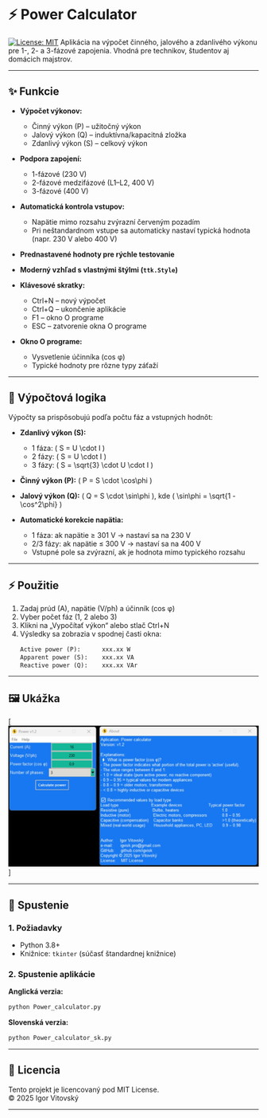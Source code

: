 # ⚡ Power Calculator

[![License: MIT](https://img.shields.io/badge/License-MIT-blue.svg)](LICENSE) 
Aplikácia na výpočet činného, jalového a zdanlivého výkonu pre 1-, 2- a 3-fázové zapojenia. Vhodná pre technikov, študentov aj domácich majstrov.

---

## ✨ Funkcie

- **Výpočet výkonov:**
  - Činný výkon (P) – užitočný výkon
  - Jalový výkon (Q) – induktívna/kapacitná zložka
  - Zdanlivý výkon (S) – celkový výkon

- **Podpora zapojení:**
  - 1-fázové (230 V)
  - 2-fázové medzifázové (L1–L2, 400 V)
  - 3-fázové (400 V)

- **Automatická kontrola vstupov:**
  - Napätie mimo rozsahu zvýrazní červeným pozadím
  - Pri neštandardnom vstupe sa automaticky nastaví typická hodnota (napr. 230 V alebo 400 V)

- **Prednastavené hodnoty pre rýchle testovanie**

- **Moderný vzhľad s vlastnými štýlmi (`ttk.Style`)**

- **Klávesové skratky:**
  - Ctrl+N – nový výpočet
  - Ctrl+Q – ukončenie aplikácie
  - F1 – okno O programe
  - ESC – zatvorenie okna O programe

- **Okno O programe:**
  - Vysvetlenie účinníka (cos φ)
  - Typické hodnoty pre rôzne typy záťaží

---

## 🧮 Výpočtová logika

Výpočty sa prispôsobujú podľa počtu fáz a vstupných hodnôt:

- **Zdanlivý výkon (S):**
  - 1 fáza: \( S = U \cdot I \)
  - 2 fázy: \( S = U \cdot I \)
  - 3 fázy: \( S = \sqrt{3} \cdot U \cdot I \)

- **Činný výkon (P):** \( P = S \cdot \cos\phi \)

- **Jalový výkon (Q):** \( Q = S \cdot \sin\phi \), kde \( \sin\phi = \sqrt{1 - \cos^2\phi} \)

- **Automatické korekcie napätia:**
  - 1 fáza: ak napätie ≥ 301 V → nastaví sa na 230 V
  - 2/3 fázy: ak napätie ≤ 300 V → nastaví sa na 400 V
  - Vstupné pole sa zvýrazní, ak je hodnota mimo typického rozsahu

---

## ⚡ Použitie

1. Zadaj prúd (A), napätie (V/ph) a účinník (cos φ)
2. Vyber počet fáz (1, 2 alebo 3)
3. Klikni na „Vypočítať výkon“ alebo stlač Ctrl+N
4. Výsledky sa zobrazia v spodnej časti okna:
   ```
   Active power (P):      xxx.xx W
   Apparent power (S):    xxx.xx VA
   Reactive power (Q):    xxx.xx VAr
   ```

---

## 🖼️ Ukážka

[![Ukážka aplikácie Power calculator](images/power.jpg)]

---

## 🚀 Spustenie

### 1. Požiadavky
- Python 3.8+
- Knižnice: `tkinter` (súčasť štandardnej knižnice)

### 2. Spustenie aplikácie

**Anglická verzia:**
```bash
python Power_calculator.py
```

**Slovenská verzia:**
```bash
python Power_calculator_sk.py
```

---

## 📄 Licencia

Tento projekt je licencovaný pod MIT License.  
© 2025 Igor Vitovský

---





